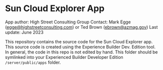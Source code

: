 # Sun Cloud Explorer App

App author: High Street Consulting Group
Contact: Mark Egge (egge@highstreetconsulting.com) or Ted Brown (ebrown@azmag.gov)
Last update: June 2023

This repository contains the source code for the Sun Cloud Explorer app. This source code is created using the Experience Builder Dev. Edition tool. In general, the code in this repo is not edited by hand. This folder should be symlinked into your Experienced Builder Developer Edition `/server/public/apps` folder.